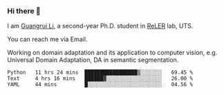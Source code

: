 ### Hi there 👋

<!--
**Solacex/Solacex** is a ✨ _special_ ✨ repository because its `README.md` (this file) appears on your GitHub profile.

Here are some ideas to get you started:

- 🔭 I’m currently working on ...
- 🌱 I’m currently learning ...
- 👯 I’m looking to collaborate on ...
- 🤔 I’m looking for help with ...
- 💬 Ask me about ...
- 📫 How to reach me: ...
- 😄 Pronouns: ...
- ⚡ Fun fact: ...
-->
I am [Guangrui Li](http://www.guangrui.li), a second-year Ph.D. student in [ReLER](http://www.reler.net) lab, UTS.

You can reach me via Email.

Working on domain adaptation and its application to computer vision, e.g. Universal Domain Adaptation, DA in semantic segmentation. 


<!--START_SECTION:waka-->
```text
Python   11 hrs 24 mins  █████████████████▒░░░░░░░   69.45 % 
Text     4 hrs 16 mins   ██████▓░░░░░░░░░░░░░░░░░░   26.00 % 
YAML     44 mins         █░░░░░░░░░░░░░░░░░░░░░░░░   04.56 % 
```
<!--END_SECTION:waka-->
